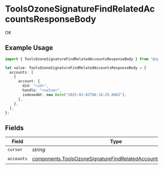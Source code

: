 # ToolsOzoneSignatureFindRelatedAccountsResponseBody

OK

## Example Usage

```typescript
import { ToolsOzoneSignatureFindRelatedAccountsResponseBody } from "@speakeasy-api/bluesky/models/operations";

let value: ToolsOzoneSignatureFindRelatedAccountsResponseBody = {
  accounts: [
    {
      account: {
        did: "<id>",
        handle: "<value>",
        indexedAt: new Date("2025-02-02T08:16:25.886Z"),
      },
    },
  ],
};
```

## Fields

| Field                                                                                                                                                | Type                                                                                                                                                 | Required                                                                                                                                             | Description                                                                                                                                          |
| ---------------------------------------------------------------------------------------------------------------------------------------------------- | ---------------------------------------------------------------------------------------------------------------------------------------------------- | ---------------------------------------------------------------------------------------------------------------------------------------------------- | ---------------------------------------------------------------------------------------------------------------------------------------------------- |
| `cursor`                                                                                                                                             | *string*                                                                                                                                             | :heavy_minus_sign:                                                                                                                                   | N/A                                                                                                                                                  |
| `accounts`                                                                                                                                           | [components.ToolsOzoneSignatureFindRelatedAccountsRelatedAccount](../../models/components/toolsozonesignaturefindrelatedaccountsrelatedaccount.md)[] | :heavy_check_mark:                                                                                                                                   | N/A                                                                                                                                                  |